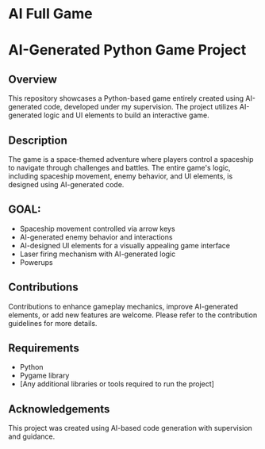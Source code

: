 # AI Full Game

# AI-Generated Python Game Project

## Overview
This repository showcases a Python-based game entirely created using AI-generated code, developed under my supervision. The project utilizes AI-generated logic and UI elements to build an interactive game.

## Description
The game is a space-themed adventure where players control a spaceship to navigate through challenges and battles. The entire game's logic, including spaceship movement, enemy behavior, and UI elements, is designed using AI-generated code.

## GOAL: 
- Spaceship movement controlled via arrow keys
- AI-generated enemy behavior and interactions
- AI-designed UI elements for a visually appealing game interface
- Laser firing mechanism with AI-generated logic
- Powerups

## Contributions
Contributions to enhance gameplay mechanics, improve AI-generated elements, or add new features are welcome. Please refer to the contribution guidelines for more details.

## Requirements
- Python
- Pygame library
- [Any additional libraries or tools required to run the project]

## Acknowledgements
This project was created using AI-based code generation with supervision and guidance.




